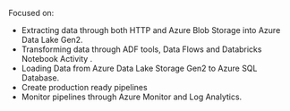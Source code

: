 Focused on:
- Extracting data through both HTTP and Azure Blob Storage into Azure Data Lake Gen2.
- Transforming data through ADF tools, Data Flows and Databricks Notebook Activity .
- Loading Data from Azure Data Lake Storage Gen2 to Azure SQL Database.
- Create production ready pipelines
- Monitor pipelines through Azure Monitor and Log Analytics.
